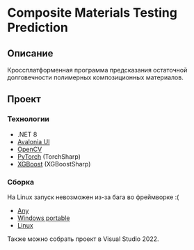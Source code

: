 # Composite Materials Testing Prediction
## Описание
Кроссплатформенная программа предсказания остаточной долговечности полимерных композиционных материалов.

## Проект
### Технологии
- .NET 8
- [Avalonia UI](https://github.com/AvaloniaUI/Avalonia)
- [OpenCV](https://github.com/opencv/opencv)
- [PyTorch](https://github.com/pytorch/pytorch) (TorchSharp)
- [XGBoost](https://github.com/dmlc/xgboost) (XGBoostSharp)

### Сборка
На Linux запуск невозможен из-за бага во фреймворке :(
- [Any](Scripts/Build/build.sh)
- [Windows portable](Scripts/Build/build-win64.sh)
- [Linux](Scripts/Build/build-linux64.sh)

Также можно собрать проект в Visual Studio 2022. 
